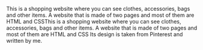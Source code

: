 This is a shopping website where you can see clothes, accessories, bags and other items.  A website that is made of two pages and most of them are HTML and CSSThis is a shopping website where you can see clothes, accessories, bags and other items.  A website that is made of two pages and most of them are HTML and CSS
 Its design is taken from Pinterest and written by me.